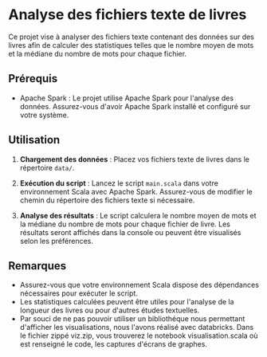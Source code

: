 # Analyse des fichiers texte de livres

Ce projet vise à analyser des fichiers texte contenant des données sur des livres afin de calculer des statistiques telles que le nombre moyen de mots et la médiane du nombre de mots pour chaque fichier.

## Prérequis

- Apache Spark : Le projet utilise Apache Spark pour l'analyse des données. Assurez-vous d'avoir Apache Spark installé et configuré sur votre système.

## Utilisation

1. **Chargement des données** : Placez vos fichiers texte de livres dans le répertoire `data/`.

2. **Exécution du script** : Lancez le script `main.scala` dans votre environnement Scala avec Apache Spark. Assurez-vous de modifier le chemin du répertoire des fichiers texte si nécessaire.

3. **Analyse des résultats** : Le script calculera le nombre moyen de mots et la médiane du nombre de mots pour chaque fichier de livre. Les résultats seront affichés dans la console ou peuvent être visualisés selon les préférences.

## Remarques

- Assurez-vous que votre environnement Scala dispose des dépendances nécessaires pour exécuter le script.
- Les statistiques calculées peuvent être utiles pour l'analyse de la longueur des livres ou pour d'autres études textuelles.
- Par souci de ne pas pouvoir utiliser un bibliothéque nous permettant d'afficher les visualisations, nous l'avons réalisé avec databricks. Dans le fichier zippé viz.zip, vous trouverez le notebook visualisation.scala où est renseigné le code, les captures d'écrans de graphes.
